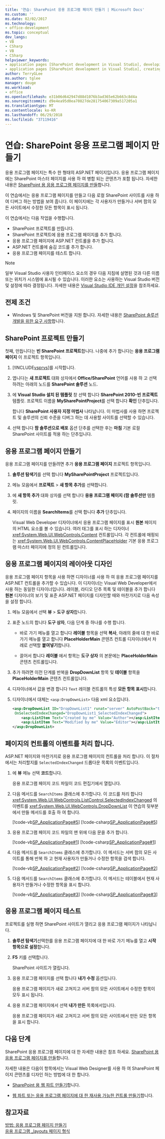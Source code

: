 ```yaml
---
title: '연습: SharePoint 응용 프로그램 페이지 만들기 | Microsoft Docs'
ms.custom: ''
ms.date: 02/02/2017
ms.technology:
- office-development
ms.topic: conceptual
dev_langs:
- VB
- CSharp
- VB
- CSharp
helpviewer_keywords:
- application pages [SharePoint development in Visual Studio], developing
- application pages [SharePoint development in Visual Studio], creating
author: TerryGLee
ms.author: tglee
manager: douge
ms.workload:
- office
ms.openlocfilehash: e31b06d642947d88d1076b3ad365e62b663c8d4a
ms.sourcegitcommit: d9e4ea95d0ea70827de281754067309a517205a1
ms.translationtype: MT
ms.contentlocale: ko-KR
ms.lasthandoff: 06/29/2018
ms.locfileid: "37119416"
---
```

# <a name="walkthrough-create-a-sharepoint-application-page"></a>연습: SharePoint 응용 프로그램 페이지 만들기
 
응용 프로그램 페이지는 특수 한 형태의 ASP.NET 페이지입니다. 응용 프로그램 페이지에는 SharePoint 마스터 페이지를 사용 하 여 병합 되는 콘텐츠가 포함 됩니다. 자세한 내용은 [SharePoint 용 응용 프로그램 페이지를 만들](../sharepoint/creating-application-pages-for-sharepoint.md)합니다.

이 연습에서는 응용 프로그램 페이지를 만들고 다음 로컬 SharePoint 사이트를 사용 하 여 디버그 하는 방법을 보여 줍니다. 이 페이지에는 각 사용자가 만들거나 서버 팜의 모든 사이트에서 수정한 모든 항목이 표시 됩니다.

이 연습에서는 다음 작업을 수행합니다.

- SharePoint 프로젝트를 만듭니다.
- SharePoint 프로젝트에 응용 프로그램 페이지를 추가 합니다.
- 응용 프로그램 페이지에 ASP.NET 컨트롤을 추가 합니다.
- ASP.NET 컨트롤에 숨김 코드를 추가 합니다.
- 응용 프로그램 페이지를 테스트 합니다.

> [!NOTE]
> 일부 Visual Studio 사용자 인터페이스 요소의 경우 다음 지침에 설명된 것과 다른 이름 또는 위치가 시스템에 표시될 수 있습니다. 이러한 요소는 사용하는 Visual Studio 버전 및 설정에 따라 결정됩니다. 자세한 내용은 [Visual Studio IDE 개인 설정](../ide/personalizing-the-visual-studio-ide.md)을 참조하세요.

## <a name="prerequisites"></a>전제 조건

- Windows 및 SharePoint 버전을 지원 합니다. 자세한 내용은 [SharePoint 솔루션 개발을 위한 요구 사항](../sharepoint/requirements-for-developing-sharepoint-solutions.md)합니다.

## <a name="create-a-sharepoint-project"></a>SharePoint 프로젝트 만들기

첫째, 만듭니다는 **빈 SharePoint 프로젝트**합니다. 나중에 추가 합니다는 **응용 프로그램 페이지** 이 프로젝트 항목입니다.

1. [!INCLUDE[vsprvs](../sharepoint/includes/vsprvs-md.md)]를 시작합니다.

2. 엽니다는 **새 프로젝트** 대화 상자에서 **Office/SharePoint** 언어를 사용 하 고 선택 하려는 아래의 노드를 **SharePoint 솔루션** 노드.

3. 에 **Visual Studio 설치 된 템플릿** 창 선택 합니다 **SharePoint 2010-빈 프로젝트** 템플릿. 프로젝트 이름을 **MySharePointProject**를 선택 합니다 **확인** 단추입니다.

     합니다 **SharePoint 사용자 지정 마법사** 나타납니다. 이 마법사를 사용 하면 프로젝트 및 솔루션의 신뢰 수준을 디버그 하는 데 사용할 사이트를 선택할 수 있습니다.

4. 선택 합니다 **팜 솔루션으로 배포** 옵션 단추를 선택한 후는 **마침** 기본 로컬 SharePoint 사이트를 적용 하는 단추입니다.

## <a name="create-an-application-page"></a>응용 프로그램 페이지 만들기

응용 프로그램 페이지를 만들려면 추가 **응용 프로그램 페이지** 프로젝트 항목입니다.

1. **솔루션 탐색기**를 선택 합니다 **MySharePointProject** 프로젝트입니다.

2. 메뉴 모음에서 **프로젝트** > **새 항목 추가**를 선택합니다.

3. 에 **새 항목 추가** 대화 상자를 선택 합니다 **응용 프로그램 페이지 (팜 솔루션만** 템플릿.

4. 페이지의 이름을 **SearchItems**를 선택 합니다 **추가** 단추입니다.

     Visual Web Developer 디자이너에서 응용 프로그램 페이지를 표시 **원본** 페이지의 HTML 요소를 볼 수 있습니다. 여러 태그를 표시 하는 디자이너 <xref:System.Web.UI.WebControls.Content> 컨트롤입니다. 각 컨트롤에 매핑되는 <xref:System.Web.UI.WebControls.ContentPlaceHolder> 기본 응용 프로그램 마스터 페이지에 정의 된 컨트롤입니다.

## <a name="design-the-layout-of-the-application-page"></a>응용 프로그램 페이지의 레이아웃 디자인

응용 프로그램 페이지 항목을 사용 하면 디자이너를 사용 하 여 응용 프로그램 페이지를 ASP.NET 컨트롤을 추가할 수 있습니다. 이 디자이너는 Visual Web Developer에서 사용 하는 동일한 디자이너입니다. 레이블, 라디오 단추 목록 및 테이블을 추가 합니다 **원본** 디자이너의 보기 및 표준 ASP.NET 페이지를 디자인할 때와 마찬가지로 다음 속성을 설정 합니다.

1. 메뉴 모음에서 선택 **뷰** > **도구 상자**합니다.

2. 표준 노드의 합니다 **도구 상자**, 다음 단계 중 하나를 수행 합니다.

    - 바로 가기 메뉴를 열고 합니다 **레이블** 항목을 선택 **복사**, 아래의 줄에 대 한 바로 가기 메뉴를 열고 합니다 **PlaceHolderMain** 콘텐츠 컨트롤 디자이너에서 차례로 선택할 **붙여넣기**합니다.

    - 끌어서 합니다 **레이블** 에서 항목는 **도구 상자** 의 본문에는 **PlaceHolderMain** 콘텐츠 컨트롤입니다.

3. 추가 하려면 이전 단계를 반복을 **DropDownList** 항목 및 **테이블** 항목을 **PlaceHolderMain** 콘텐츠 컨트롤입니다.

4. 디자이너에서 값을 변경 합니다 `Text` 레이블 컨트롤의 특성 **모든 항목 표시**합니다.

5. 디자이너에서 대체는 `<asp:DropDownList>` 다음 xml 요소입니다.

    ```xml
    <asp:DropDownList ID="DropDownList1" runat="server" AutoPostBack="true"
     OnSelectedIndexChanged="DropDownList1_SelectedIndexChanged">
        <asp:ListItem Text="Created by me" Value="Author"></asp:ListItem>
        <asp:ListItem Text="Modified by me" Value="Editor"></asp:ListItem>
    </asp:DropDownList>
    ```

## <a name="handle-the-events-of-controls-on-the-page"></a>페이지의 컨트롤의 이벤트를 처리 합니다.

ASP.NET 페이지와 마찬가지로 응용 프로그램 페이지의 컨트롤을 처리 합니다. 이 절차에서는 처리할지를 `SelectedIndexChanged` 드롭다운 목록의 이벤트입니다.

1. 에 **뷰** 메뉴 선택 **코드**합니다.

     응용 프로그램 페이지 코드 파일이 코드 편집기에서 열립니다.

2. 다음 메서드를 `SearchItems` 클래스에 추가합니다. 이 코드를 처리 합니다 <xref:System.Web.UI.WebControls.ListControl.SelectedIndexChanged> 의 이벤트를 <xref:System.Web.UI.WebControls.DropDownList> 이 연습의 뒷부분에서 만들 메서드를 호출 하 여 합니다.

     [!code-vb[SP_ApplicationPage#5](../sharepoint/codesnippet/VisualBasic/sp_applicationpage/layouts/sp_applicationpage/SearchItems.aspx.vb#5)]
     [!code-csharp[SP_ApplicationPage#5](../sharepoint/codesnippet/CSharp/sp_applicationpage/layouts/sp_applicationpage/SearchItems.aspx.cs#5)]

3. 응용 프로그램 페이지 코드 파일의 맨 위에 다음 문을 추가 합니다.

     [!code-vb[SP_ApplicationPage#1](../sharepoint/codesnippet/VisualBasic/sp_applicationpage/layouts/sp_applicationpage/SearchItems.aspx.vb#1)]
     [!code-csharp[SP_ApplicationPage#1](../sharepoint/codesnippet/CSharp/sp_applicationpage/layouts/sp_applicationpage/SearchItems.aspx.cs#1)]

4. 다음 메서드를 `SearchItems` 클래스에 추가합니다. 이 메서드는 서버 팜의 모든 사이트를 통해 반복 하 고 현재 사용자가 만들거나 수정한 항목을 검색 합니다.

     [!code-vb[SP_ApplicationPage#2](../sharepoint/codesnippet/VisualBasic/sp_applicationpage/layouts/sp_applicationpage/SearchItems.aspx.vb#2)]
     [!code-csharp[SP_ApplicationPage#2](../sharepoint/codesnippet/CSharp/sp_applicationpage/layouts/sp_applicationpage/SearchItems.aspx.cs#2)]

5. 다음 메서드를 `SearchItems` 클래스에 추가합니다. 이 메서드는 테이블에서 현재 사용자가 만들거나 수정한 항목을 표시 합니다.

     [!code-vb[SP_ApplicationPage#3](../sharepoint/codesnippet/VisualBasic/sp_applicationpage/layouts/sp_applicationpage/SearchItems.aspx.vb#3)]
     [!code-csharp[SP_ApplicationPage#3](../sharepoint/codesnippet/CSharp/sp_applicationpage/layouts/sp_applicationpage/SearchItems.aspx.cs#3)]

## <a name="test-the-application-page"></a>응용 프로그램 페이지 테스트

프로젝트를 실행 하면 SharePoint 사이트가 열리고 응용 프로그램 페이지가 나타납니다.

1. **솔루션 탐색기**선택한를 응용 프로그램 페이지에 대 한 바로 가기 메뉴를 열고 **시작 항목으로 설정**합니다.

2. **F5** 키를 선택합니다.

     SharePoint 사이트가 열립니다.

3. 응용 프로그램 페이지를 선택 합니다 **내가 수정** 옵션입니다.

     응용 프로그램 페이지가 새로 고쳐지고 서버 팜의 모든 사이트에서 수정한 항목이 모두 표시 됩니다.

4. 응용 프로그램 페이지에서 선택 **내가 만든** 목록에서입니다.

     응용 프로그램 페이지가 새로 고쳐지고 서버 팜의 모든 사이트에서 만든 모든 항목을 표시 합니다.

## <a name="next-steps"></a>다음 단계

SharePoint 응용 프로그램 페이지에 대 한 자세한 내용은 참조 하세요. [SharePoint 용 응용 프로그램 페이지를 만들](../sharepoint/creating-application-pages-for-sharepoint.md)합니다.

자세한 내용은 다음이 항목에서는 Visual Web Designer를 사용 하 여 SharePoint 페이지 콘텐츠를 디자인 하는 방법에 대 한 합니다.

- [SharePoint 용 웹 파트 만들기](../sharepoint/creating-web-parts-for-sharepoint.md)합니다.

- [웹 파트 또는 응용 프로그램 페이지에 대 한 재사용 가능한 컨트롤 만들기](../sharepoint/creating-reusable-controls-for-web-parts-or-application-pages.md)합니다.

## <a name="see-also"></a>참고자료

[방법: 응용 프로그램 페이지 만들기](../sharepoint/how-to-create-an-application-page.md)  
[응용 프로그램 _layouts 페이지 형식](http://go.microsoft.com/fwlink/?LinkID=169274)
